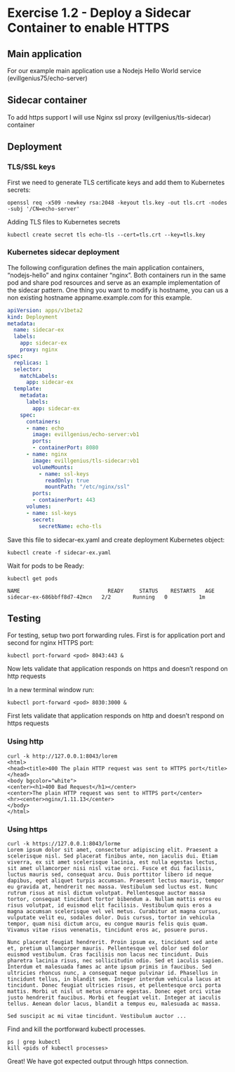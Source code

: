 # Exercise 1.2 - Deploy a Sidecar Container to enable HTTPS

## Main application
For our example main application use a Nodejs Hello World service (evillgenius75/echo-server)
## Sidecar container 
To add https support I will use Nginx ssl proxy (evillgenius/tls-sidecar) container
## Deployment
### TLS/SSL keys
First we need to generate TLS certificate keys and add them to Kubernetes secrets:
```console
openssl req -x509 -newkey rsa:2048 -keyout tls.key -out tls.crt -nodes -subj '/CN=echo-server'
```

Adding TLS files to Kubernetes secrets

```console
kubectl create secret tls echo-tls --cert=tls.crt --key=tls.key
```

### Kubernetes sidecar deployment
The following configuration defines the main application containers, “nodejs-hello” and nginx container “nginx”. Both containers run in the same pod and share pod resources and serve as an example implementation of the sidecar pattern. One thing you want to modify is hostname, you can us a non existing hostname appname.example.com for this example.

```yaml
apiVersion: apps/v1beta2
kind: Deployment
metadata:
  name: sidecar-ex
  labels:
    app: sidecar-ex
    proxy: nginx
spec:
  replicas: 1
  selector:
    matchLabels:
      app: sidecar-ex
  template:
    metadata:
      labels:
        app: sidecar-ex
    spec:
      containers:
      - name: echo
        image: evillgenius/echo-server:vb1
        ports:
        - containerPort: 8080
      - name: nginx
        image: evillgenius/tls-sidecar:vb1
        volumeMounts:
          - name: ssl-keys
            readOnly: true
            mountPath: "/etc/nginx/ssl"          
        ports:
        - containerPort: 443
      volumes:
      - name: ssl-keys
        secret:
          secretName: echo-tls
```


Save this file to sidecar-ex.yaml and create deployment Kubernetes object:

```console
kubectl create -f sidecar-ex.yaml
```

Wait for pods to be Ready:
```console
kubectl get pods

NAME                            READY     STATUS    RESTARTS   AGE
sidecar-ex-686bbff8d7-42mcn   2/2       Running   0          1m
```
## Testing
For testing, setup two port forwarding rules. First is for application port and second for nginx HTTPS port:

```console
kubectl port-forward <pod> 8043:443 &
```


Now lets validate that application responds on https and doesn’t respond on http requests

In a new terminal window run:
```console
kubectl port-forward <pod> 8030:3000 &
```

First lets validate that application responds on http and doesn’t respond on https requests


### Using http
```console
curl -k http://127.0.0.1:8043/lorem 
<html>
<head><title>400 The plain HTTP request was sent to HTTPS port</title></head>
<body bgcolor="white">
<center><h1>400 Bad Request</h1></center>
<center>The plain HTTP request was sent to HTTPS port</center>
<hr><center>nginx/1.11.13</center>
</body>
</html>
```
### Using https
```console
curl -k https://127.0.0.1:8043/lorme 
Lorem ipsum dolor sit amet, consectetur adipiscing elit. Praesent a scelerisque nisl. Sed placerat finibus ante, non iaculis dui. Etiam viverra, ex sit amet scelerisque lacinia, est nulla egestas lectus, sit amet ullamcorper nisi nisl vitae orci. Fusce et dui facilisis, luctus mauris sed, consequat arcu. Duis porttitor libero id neque dapibus, eget aliquet turpis accumsan. Praesent lectus mauris, tempor eu gravida at, hendrerit nec massa. Vestibulum sed luctus est. Nunc rutrum risus at nisl dictum volutpat. Pellentesque auctor massa tortor, consequat tincidunt tortor bibendum a. Nullam mattis eros eu risus volutpat, id euismod elit facilisis. Vestibulum quis eros a magna accumsan scelerisque vel vel metus. Curabitur at magna cursus, vulputate velit eu, sodales dolor. Duis cursus, tortor in vehicula tempor, quam nisi dictum arcu, eu congue mauris felis quis quam. Vivamus vitae risus venenatis, tincidunt eros ac, posuere purus.

Nunc placerat feugiat hendrerit. Proin ipsum ex, tincidunt sed ante et, pretium ullamcorper mauris. Pellentesque vel dolor sed dolor euismod vestibulum. Cras facilisis non lacus nec tincidunt. Duis pharetra lacinia risus, nec sollicitudin odio. Sed et iaculis sapien. Interdum et malesuada fames ac ante ipsum primis in faucibus. Sed ultricies rhoncus nunc, a consequat neque pulvinar id. Phasellus in tincidunt tellus, in blandit sem. Integer interdum vehicula lacus at tincidunt. Donec feugiat ultricies risus, et pellentesque orci porta mattis. Morbi ut nisl ut metus ornare egestas. Donec eget orci vitae justo hendrerit faucibus. Morbi et feugiat velit. Integer at iaculis tellus. Aenean dolor lacus, blandit a tempus eu, malesuada ac massa.

Sed suscipit ac mi vitae tincidunt. Vestibulum auctor ...
```

Find and kill the portforward kubectl processes.
```console
ps | grep kubectl
kill <pids of kubectl processes>
```

Great! We have got expected output through https connection.


